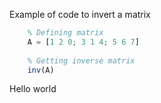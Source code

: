 Example of code to invert a matrix
```octave
    % Defining matrix 
    A = [1 2 0; 3 1 4; 5 6 7] 
    
    % Getting inverse matrix 
    inv(A)
 ```
 Hello world